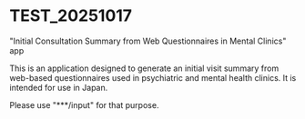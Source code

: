 # TEST_20251017
"Initial Consultation Summary from Web Questionnaires in Mental Clinics" app

This is an application designed to generate an initial visit summary from web-based questionnaires used in psychiatric and mental health clinics.
It is intended for use in Japan.

Please use "***/input"  for that purpose.
